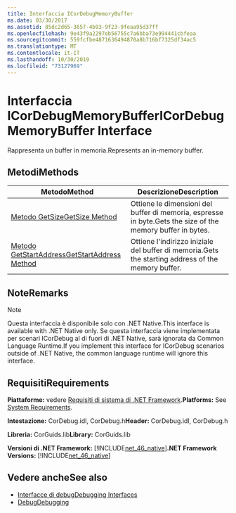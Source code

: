 ```yaml
---
title: Interfaccia ICorDebugMemoryBuffer
ms.date: 03/30/2017
ms.assetid: 85dc2d65-3657-4b93-9f23-9feaa95d37ff
ms.openlocfilehash: 9e43f9a2297eb56755c7a6bba73e994441cbfeaa
ms.sourcegitcommit: 559fcfbe4871636494870a8b716bf7325df34ac5
ms.translationtype: MT
ms.contentlocale: it-IT
ms.lasthandoff: 10/30/2019
ms.locfileid: "73127969"
---
```

# <a name="icordebugmemorybuffer-interface"></a><span data-ttu-id="f7a82-102">Interfaccia ICorDebugMemoryBuffer</span><span class="sxs-lookup"><span data-stu-id="f7a82-102">ICorDebugMemoryBuffer Interface</span></span>
<span data-ttu-id="f7a82-103">Rappresenta un buffer in memoria.</span><span class="sxs-lookup"><span data-stu-id="f7a82-103">Represents an in-memory buffer.</span></span>  
  
## <a name="methods"></a><span data-ttu-id="f7a82-104">Metodi</span><span class="sxs-lookup"><span data-stu-id="f7a82-104">Methods</span></span>  
  
|<span data-ttu-id="f7a82-105">Metodo</span><span class="sxs-lookup"><span data-stu-id="f7a82-105">Method</span></span>|<span data-ttu-id="f7a82-106">Descrizione</span><span class="sxs-lookup"><span data-stu-id="f7a82-106">Description</span></span>|  
|------------|-----------------|  
|[<span data-ttu-id="f7a82-107">Metodo GetSize</span><span class="sxs-lookup"><span data-stu-id="f7a82-107">GetSize Method</span></span>](../../../../docs/framework/unmanaged-api/debugging/icordebugmemorybuffer-getsize-method.md)|<span data-ttu-id="f7a82-108">Ottiene le dimensioni del buffer di memoria, espresse in byte.</span><span class="sxs-lookup"><span data-stu-id="f7a82-108">Gets the size of the memory buffer in bytes.</span></span>|  
|[<span data-ttu-id="f7a82-109">Metodo GetStartAddress</span><span class="sxs-lookup"><span data-stu-id="f7a82-109">GetStartAddress Method</span></span>](../../../../docs/framework/unmanaged-api/debugging/icordebugmemorybuffer-getstartaddress-method.md)|<span data-ttu-id="f7a82-110">Ottiene l'indirizzo iniziale del buffer di memoria.</span><span class="sxs-lookup"><span data-stu-id="f7a82-110">Gets the starting address of the memory buffer.</span></span>|  
  
## <a name="remarks"></a><span data-ttu-id="f7a82-111">Note</span><span class="sxs-lookup"><span data-stu-id="f7a82-111">Remarks</span></span>  
  
> [!NOTE]
> <span data-ttu-id="f7a82-112">Questa interfaccia è disponibile solo con .NET Native.</span><span class="sxs-lookup"><span data-stu-id="f7a82-112">This interface is available with .NET Native only.</span></span> <span data-ttu-id="f7a82-113">Se questa interfaccia viene implementata per scenari ICorDebug al di fuori di .NET Native, sarà ignorata da Common Language Runtime.</span><span class="sxs-lookup"><span data-stu-id="f7a82-113">If you implement this interface for ICorDebug scenarios outside of .NET Native, the common language runtime will ignore this interface.</span></span>  
  
## <a name="requirements"></a><span data-ttu-id="f7a82-114">Requisiti</span><span class="sxs-lookup"><span data-stu-id="f7a82-114">Requirements</span></span>  
 <span data-ttu-id="f7a82-115">**Piattaforme:** vedere [Requisiti di sistema di .NET Framework](../../../../docs/framework/get-started/system-requirements.md).</span><span class="sxs-lookup"><span data-stu-id="f7a82-115">**Platforms:** See [System Requirements](../../../../docs/framework/get-started/system-requirements.md).</span></span>  
  
 <span data-ttu-id="f7a82-116">**Intestazione:** CorDebug.idl, CorDebug.h</span><span class="sxs-lookup"><span data-stu-id="f7a82-116">**Header:** CorDebug.idl, CorDebug.h</span></span>  
  
 <span data-ttu-id="f7a82-117">**Libreria:** CorGuids.lib</span><span class="sxs-lookup"><span data-stu-id="f7a82-117">**Library:** CorGuids.lib</span></span>  
  
 <span data-ttu-id="f7a82-118">**Versioni di .NET Framework:** [!INCLUDE[net_46_native](../../../../includes/net-46-native-md.md)]</span><span class="sxs-lookup"><span data-stu-id="f7a82-118">**.NET Framework Versions:** [!INCLUDE[net_46_native](../../../../includes/net-46-native-md.md)]</span></span>  
  
## <a name="see-also"></a><span data-ttu-id="f7a82-119">Vedere anche</span><span class="sxs-lookup"><span data-stu-id="f7a82-119">See also</span></span>

- [<span data-ttu-id="f7a82-120">Interfacce di debug</span><span class="sxs-lookup"><span data-stu-id="f7a82-120">Debugging Interfaces</span></span>](../../../../docs/framework/unmanaged-api/debugging/debugging-interfaces.md)
- [<span data-ttu-id="f7a82-121">Debug</span><span class="sxs-lookup"><span data-stu-id="f7a82-121">Debugging</span></span>](../../../../docs/framework/unmanaged-api/debugging/index.md)
